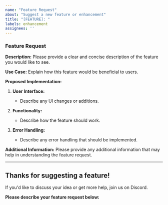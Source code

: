 ```yaml
---
name: "Feature Request"
about: "Suggest a new feature or enhancement"
title: "[FEATURE]: "
labels: enhancement
assignees: ''
---
```


### Feature Request

**Description:**
Please provide a clear and concise description of the feature you would like to see.

**Use Case:**
Explain how this feature would be beneficial to users.

**Proposed Implementation:**
1. **User Interface:** 
   - Describe any UI changes or additions.
   
2. **Functionality:**
   - Describe how the feature should work.

3. **Error Handling:**
   - Describe any error handling that should be implemented.

**Additional Information:**
Please provide any additional information that may help in understanding the feature request.

---

## Thanks for suggesting a feature!

If you'd like to discuss your idea or get more help, join us on Discord.

**Please describe your feature request below:**
